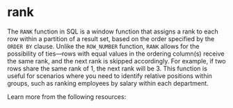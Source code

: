 # rank

The `RANK` function in SQL is a window function that assigns a rank to each row within a partition of a result set, based on the order specified by the `ORDER BY` clause. Unlike the `ROW_NUMBER` function, `RANK` allows for the possibility of ties—rows with equal values in the ordering column(s) receive the same rank, and the next rank is skipped accordingly. For example, if two rows share the same rank of 1, the next rank will be 3. This function is useful for scenarios where you need to identify relative positions within groups, such as ranking employees by salary within each department.

Learn more from the following resources:

